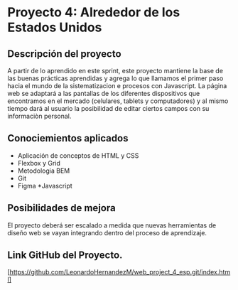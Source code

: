 # Proyecto 4: Alrededor de los Estados Unidos

## Descripción del proyecto    

A partir de lo aprendido en este sprint, este proyecto mantiene la base de las buenas prácticas aprendidas y agrega lo que llamamos el primer paso hacia el
mundo de la sistematizacion e procesos con Javascript. La página web se adaptará a las pantallas de los diferentes dispositivos que encontramos en el mercado (celulares, tablets y computadores) y al mismo tiempo dará al usuario la posibilidad
de editar ciertos campos con su informaciòn personal.

## Conociemientos aplicados

* Aplicación de conceptos de HTML y CSS
* Flexbox y Grid
* Metodologia BEM
* Git
* Figma
*Javascript

## Posibilidades de mejora

El proyecto deberá ser escalado a medida que nuevas herramientas de diseño web se vayan integrando dentro del
proceso de aprendizaje.

## Link GitHub del Proyecto.

[https://github.com/LeonardoHernandezM/web_project_4_esp.git/index.html]


